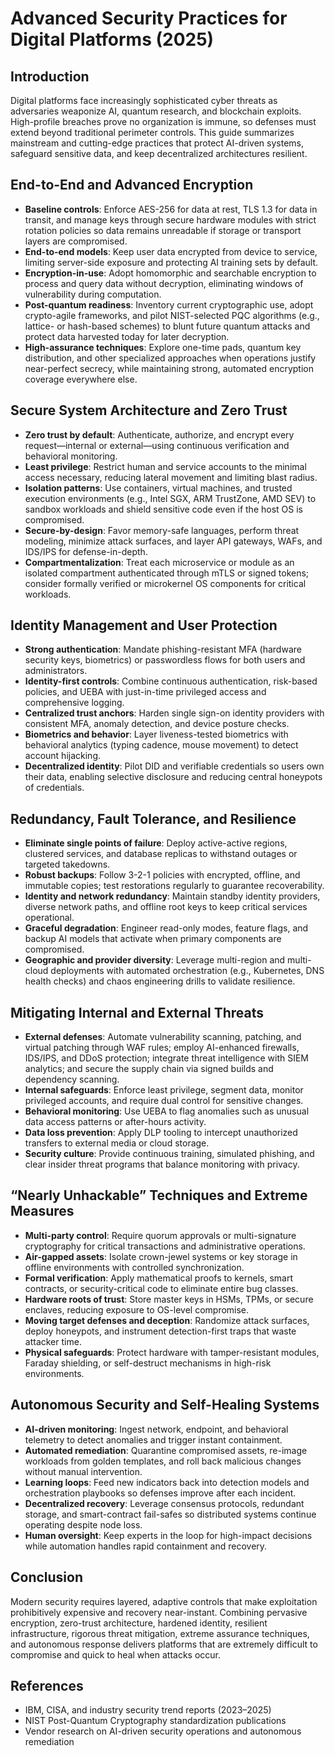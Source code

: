 # Advanced Security Practices for Digital Platforms (2025)

## Introduction

Digital platforms face increasingly sophisticated cyber threats as adversaries weaponize AI, quantum research, and blockchain exploits. High-profile breaches prove no organization is immune, so defenses must extend beyond traditional perimeter controls. This guide summarizes mainstream and cutting-edge practices that protect AI-driven systems, safeguard sensitive data, and keep decentralized architectures resilient.

## End-to-End and Advanced Encryption

- **Baseline controls**: Enforce AES-256 for data at rest, TLS 1.3 for data in transit, and manage keys through secure hardware modules with strict rotation policies so data remains unreadable if storage or transport layers are compromised.
- **End-to-end models**: Keep user data encrypted from device to service, limiting server-side exposure and protecting AI training sets by default.
- **Encryption-in-use**: Adopt homomorphic and searchable encryption to process and query data without decryption, eliminating windows of vulnerability during computation.
- **Post-quantum readiness**: Inventory current cryptographic use, adopt crypto-agile frameworks, and pilot NIST-selected PQC algorithms (e.g., lattice- or hash-based schemes) to blunt future quantum attacks and protect data harvested today for later decryption.
- **High-assurance techniques**: Explore one-time pads, quantum key distribution, and other specialized approaches when operations justify near-perfect secrecy, while maintaining strong, automated encryption coverage everywhere else.

## Secure System Architecture and Zero Trust

- **Zero trust by default**: Authenticate, authorize, and encrypt every request—internal or external—using continuous verification and behavioral monitoring.
- **Least privilege**: Restrict human and service accounts to the minimal access necessary, reducing lateral movement and limiting blast radius.
- **Isolation patterns**: Use containers, virtual machines, and trusted execution environments (e.g., Intel SGX, ARM TrustZone, AMD SEV) to sandbox workloads and shield sensitive code even if the host OS is compromised.
- **Secure-by-design**: Favor memory-safe languages, perform threat modeling, minimize attack surfaces, and layer API gateways, WAFs, and IDS/IPS for defense-in-depth.
- **Compartmentalization**: Treat each microservice or module as an isolated compartment authenticated through mTLS or signed tokens; consider formally verified or microkernel OS components for critical workloads.

## Identity Management and User Protection

- **Strong authentication**: Mandate phishing-resistant MFA (hardware security keys, biometrics) or passwordless flows for both users and administrators.
- **Identity-first controls**: Combine continuous authentication, risk-based policies, and UEBA with just-in-time privileged access and comprehensive logging.
- **Centralized trust anchors**: Harden single sign-on identity providers with consistent MFA, anomaly detection, and device posture checks.
- **Biometrics and behavior**: Layer liveness-tested biometrics with behavioral analytics (typing cadence, mouse movement) to detect account hijacking.
- **Decentralized identity**: Pilot DID and verifiable credentials so users own their data, enabling selective disclosure and reducing central honeypots of credentials.

## Redundancy, Fault Tolerance, and Resilience

- **Eliminate single points of failure**: Deploy active-active regions, clustered services, and database replicas to withstand outages or targeted takedowns.
- **Robust backups**: Follow 3-2-1 policies with encrypted, offline, and immutable copies; test restorations regularly to guarantee recoverability.
- **Identity and network redundancy**: Maintain standby identity providers, diverse network paths, and offline root keys to keep critical services operational.
- **Graceful degradation**: Engineer read-only modes, feature flags, and backup AI models that activate when primary components are compromised.
- **Geographic and provider diversity**: Leverage multi-region and multi-cloud deployments with automated orchestration (e.g., Kubernetes, DNS health checks) and chaos engineering drills to validate resilience.

## Mitigating Internal and External Threats

- **External defenses**: Automate vulnerability scanning, patching, and virtual patching through WAF rules; employ AI-enhanced firewalls, IDS/IPS, and DDoS protection; integrate threat intelligence with SIEM analytics; and secure the supply chain via signed builds and dependency scanning.
- **Internal safeguards**: Enforce least privilege, segment data, monitor privileged accounts, and require dual control for sensitive changes.
- **Behavioral monitoring**: Use UEBA to flag anomalies such as unusual data access patterns or after-hours activity.
- **Data loss prevention**: Apply DLP tooling to intercept unauthorized transfers to external media or cloud storage.
- **Security culture**: Provide continuous training, simulated phishing, and clear insider threat programs that balance monitoring with privacy.

## “Nearly Unhackable” Techniques and Extreme Measures

- **Multi-party control**: Require quorum approvals or multi-signature cryptography for critical transactions and administrative operations.
- **Air-gapped assets**: Isolate crown-jewel systems or key storage in offline environments with controlled synchronization.
- **Formal verification**: Apply mathematical proofs to kernels, smart contracts, or security-critical code to eliminate entire bug classes.
- **Hardware roots of trust**: Store master keys in HSMs, TPMs, or secure enclaves, reducing exposure to OS-level compromise.
- **Moving target defenses and deception**: Randomize attack surfaces, deploy honeypots, and instrument detection-first traps that waste attacker time.
- **Physical safeguards**: Protect hardware with tamper-resistant modules, Faraday shielding, or self-destruct mechanisms in high-risk environments.

## Autonomous Security and Self-Healing Systems

- **AI-driven monitoring**: Ingest network, endpoint, and behavioral telemetry to detect anomalies and trigger instant containment.
- **Automated remediation**: Quarantine compromised assets, re-image workloads from golden templates, and roll back malicious changes without manual intervention.
- **Learning loops**: Feed new indicators back into detection models and orchestration playbooks so defenses improve after each incident.
- **Decentralized recovery**: Leverage consensus protocols, redundant storage, and smart-contract fail-safes so distributed systems continue operating despite node loss.
- **Human oversight**: Keep experts in the loop for high-impact decisions while automation handles rapid containment and recovery.

## Conclusion

Modern security requires layered, adaptive controls that make exploitation prohibitively expensive and recovery near-instant. Combining pervasive encryption, zero-trust architecture, hardened identity, resilient infrastructure, rigorous threat mitigation, extreme assurance techniques, and autonomous response delivers platforms that are extremely difficult to compromise and quick to heal when attacks occur.

## References

- IBM, CISA, and industry security trend reports (2023–2025)
- NIST Post-Quantum Cryptography standardization publications
- Vendor research on AI-driven security operations and autonomous remediation
